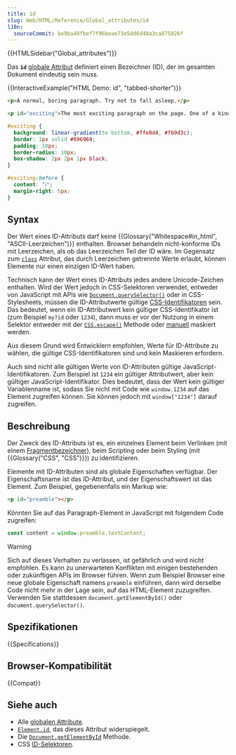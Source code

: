 ```yaml
---
title: id
slug: Web/HTML/Reference/Global_attributes/id
l10n:
  sourceCommit: be9ba40fbef7f96beae73e5dd6d48a3ca875826f
---
```


{{HTMLSidebar("Global_attributes")}}

Das **`id`** [globale Attribut](/de/docs/Web/HTML/Reference/Global_attributes) definiert einen Bezeichner (ID), der im gesamten Dokument eindeutig sein muss.

{{InteractiveExample("HTML Demo: id", "tabbed-shorter")}}

```html interactive-example
<p>A normal, boring paragraph. Try not to fall asleep.</p>

<p id="exciting">The most exciting paragraph on the page. One of a kind!</p>
```

```css interactive-example
#exciting {
  background: linear-gradient(to bottom, #ffe8d4, #f69d3c);
  border: 1px solid #696969;
  padding: 10px;
  border-radius: 10px;
  box-shadow: 2px 2px 1px black;
}

#exciting:before {
  content: "ℹ️";
  margin-right: 5px;
}
```

## Syntax

Der Wert eines ID-Attributs darf keine {{Glossary("Whitespace#in_html", "ASCII-Leerzeichen")}} enthalten. Browser behandeln nicht-konforme IDs mit Leerzeichen, als ob das Leerzeichen Teil der ID wäre. Im Gegensatz zum [`class`](/de/docs/Web/HTML/Reference/Global_attributes/class) Attribut, das durch Leerzeichen getrennte Werte erlaubt, können Elemente nur einen einzigen ID-Wert haben.

Technisch kann der Wert eines ID-Attributs jedes andere Unicode-Zeichen enthalten. Wird der Wert jedoch in CSS-Selektoren verwendet, entweder von JavaScript mit APIs wie [`Document.querySelector()`](/de/docs/Web/API/Document/querySelector) oder in CSS-Stylesheets, müssen die ID-Attributwerte gültige [CSS-Identifikatoren](/de/docs/Web/CSS/ident) sein. Das bedeutet, wenn ein ID-Attributwert kein gültiger CSS-Identifikator ist (zum Beispiel `my?id` oder `1234`), dann muss er vor der Nutzung in einem Selektor entweder mit der [`CSS.escape()`](/de/docs/Web/API/CSS/escape_static) Methode oder [manuell](/de/docs/Web/CSS/ident#escaping_characters) maskiert werden.

Aus diesem Grund wird Entwicklern empfohlen, Werte für ID-Attribute zu wählen, die gültige CSS-Identifikatoren sind und kein Maskieren erfordern.

Auch sind nicht alle gültigen Werte von ID-Attributen gültige JavaScript-Identifikatoren. Zum Beispiel ist `1234` ein gültiger Attributwert, aber kein gültiger JavaScript-Identifikator. Dies bedeutet, dass der Wert kein gültiger Variablenname ist, sodass Sie nicht mit Code wie `window.1234` auf das Element zugreifen können. Sie können jedoch mit `window["1234"]` darauf zugreifen.

## Beschreibung

Der Zweck des ID-Attributs ist es, ein einzelnes Element beim Verlinken (mit einem [Fragmentbezeichner](/de/docs/Web/URI/Reference/Fragment)), beim Scripting oder beim Styling (mit {{Glossary("CSS", "CSS")}}) zu identifizieren.

Elemente mit ID-Attributen sind als globale Eigenschaften verfügbar. Der Eigenschaftsname ist das ID-Attribut, und der Eigenschaftswert ist das Element. Zum Beispiel, gegebenenfalls ein Markup wie:

```html
<p id="preamble"></p>
```

Könnten Sie auf das Paragraph-Element in JavaScript mit folgendem Code zugreifen:

```js
const content = window.preamble.textContent;
```

> [!WARNING]
> Sich auf dieses Verhalten zu verlassen, ist gefährlich und wird nicht empfohlen. Es kann zu unerwarteten Konflikten mit einigen bestehenden oder zukünftigen APIs im Browser führen. Wenn zum Beispiel Browser eine neue globale Eigenschaft namens `preamble` einführen, dann wird derselbe Code nicht mehr in der Lage sein, auf das HTML-Element zuzugreifen. Verwenden Sie stattdessen `document.getElementById()` oder `document.querySelector()`.

## Spezifikationen

{{Specifications}}

## Browser-Kompatibilität

{{Compat}}

## Siehe auch

- Alle [globalen Attribute](/de/docs/Web/HTML/Reference/Global_attributes).
- [`Element.id`](/de/docs/Web/API/Element/id), das dieses Attribut widerspiegelt.
- Die [`Document.getElementById`](/de/docs/Web/API/Document/getElementById) Methode.
- CSS [ID-Selektoren](/de/docs/Web/CSS/ID_selectors).
